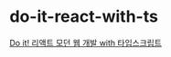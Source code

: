 # do-it-react-with-ts
[Do it! 리액트 모던 웹 개발 with 타입스크립트](https://www.yes24.com/Product/Goods/116618508)
